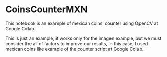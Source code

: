# CoinsCounterMXN
This notebook is an example of mexican coins' counter using OpenCV at Google Colab.

This is just an example, it works only for the imagen example, but we must consider the all of factors to improve our results, in this case, I used mexican coins like example of the counter script at Google Colab. 
